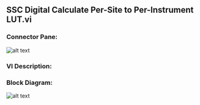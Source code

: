 ## **SSC Digital Calculate Per-Site to Per-Instrument LUT.vi**
### Connector Pane:
![alt text](/Instrument%20Control/Digital/SubVIs/SSC%20Digital%20Calculate%20Per-Site%20to%20Per-Instrument%20LUT.vic.png "SSC Digital Calculate Per-Site to Per-Instrument LUT.vi connector pane")

### VI Description:


### Block Diagram:
![alt text](/Instrument%20Control/Digital/SubVIs/SSC%20Digital%20Calculate%20Per-Site%20to%20Per-Instrument%20LUT.vid.png "SSC Digital Calculate Per-Site to Per-Instrument LUT.vi block diagram")
